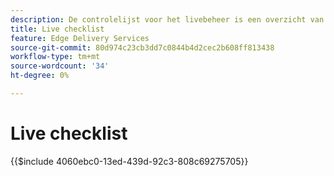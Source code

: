 ```yaml
---
description: De controlelijst voor het livebeheer is een overzicht van aanbevolen procedures voor het starten van een website. Deze stappen zijn over het algemeen goede praktijken maar hebben een aantal specifieke aspecten voor Adobe Experience Manager.
title: Live checklist
feature: Edge Delivery Services
source-git-commit: 80d974c23cb3dd7c0844b4d2cec2b608ff813438
workflow-type: tm+mt
source-wordcount: '34'
ht-degree: 0%

---
```


# Live checklist

{{$include 4060ebc0-13ed-439d-92c3-808c69275705}}